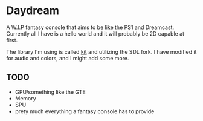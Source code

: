 # Daydream

A W.I.P fantasy console that aims to be like the PS1 and Dreamcast.
Currently all I have is a hello world and it will probably be 2D capable at first.

The library I'm using is called [kit](https://github.com/rxi/kit) and utilizing
the SDL fork. I have modified it for audio and colors, and I might add some
more.

## TODO
* GPU/something like the GTE
* Memory
* SPU
* prety much everything a fantasy console has to provide

